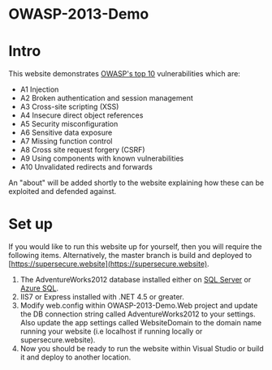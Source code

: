 # OWASP-2013-Demo
# Intro #
This website demonstrates [OWASP's top 10](https://www.owasp.org/index.php/Top_10_2013-Top_10) vulnerabilities which are:  
- A1 Injection  
- A2 Broken authentication and session management  
- A3 Cross-site scripting (XSS)  
- A4 Insecure direct object references  
- A5 Security misconfiguration  
- A6 Sensitive data exposure  
- A7 Missing function control  
- A8 Cross site request forgery (CSRF)  
- A9 Using components with known vulnerabilities  
- A10 Unvalidated redirects and forwards  
  
  
An "about" will be added shortly to the website explaining how these can be exploited and defended against.  
  
  
# Set up #
If you would like to run this website up for yourself, then you will require the following items. Alternatively, the master branch is build and deployed to [https://supersecure.website](https://supersecure.website).  
1. The AdventureWorks2012 database installed either on [SQL Server](http://msftdbprodsamples.codeplex.com/releases/view/55330) or [Azure SQL](http://msftdbprodsamples.codeplex.com/releases/view/37304).  
2. IIS7 or Express installed with .NET 4.5 or greater.
3. Modify web.config within OWASP-2013-Demo.Web project and update the DB connection string called AdventureWorks2012 to your settings. Also update the app settings called WebsiteDomain to the domain name running your website (i.e localhost if running locally or supersecure.website).  
4. Now you should be ready to run the website within Visual Studio or build it and deploy to another location.  